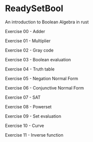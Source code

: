 # ReadySetBool

An introduction to Boolean Algebra in rust

Exercise 00 - Adder

Exercise 01 - Multiplier

Exercise 02 - Gray code

Exercise 03 - Boolean evaluation

Exercise 04 - Truth table

Exercise 05 - Negation Normal Form

Exercise 06 - Conjunctive Normal Form

Exercise 07 - SAT

Exercise 08 - Powerset

Exercise 09 - Set evaluation

Exercise 10 - Curve

Exercise 11 - Inverse function
